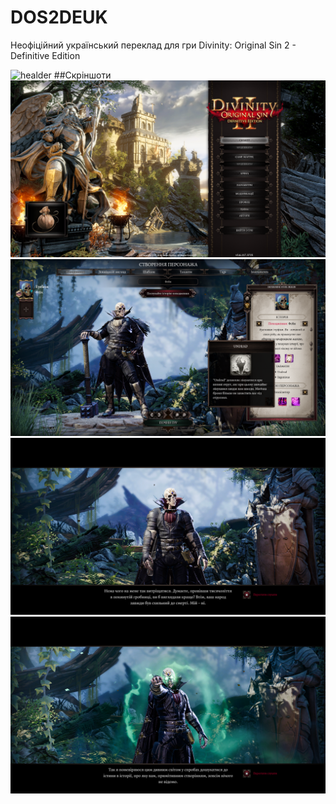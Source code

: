 # DOS2DEUK
Неофіційний український переклад для гри Divinity: Original Sin 2 - Definitive Edition

![healder](https://img.shields.io/static/v1?label=<LABEL>&message=<MESSAGE>&color=<COLOR>)
##Скріншоти
![Screenshots01](https://raw.githubusercontent.com/EYELESS-UA/DOS2DEUK/main/Assets/Image/01.png)
![Screenshots01](https://raw.githubusercontent.com/EYELESS-UA/DOS2DEUK/main/Assets/Image/02.png)
![Screenshots01](https://raw.githubusercontent.com/EYELESS-UA/DOS2DEUK/main/Assets/Image/03.png)
![Screenshots01](https://raw.githubusercontent.com/EYELESS-UA/DOS2DEUK/main/Assets/Image/04.png)
